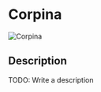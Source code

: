 # Corpina

![Corpina](images/CurrentLayout.png)
<!-- <img src="images/CurrentKeymap.png" alt="keymap layout" /> -->

## Description
TODO: Write a description

